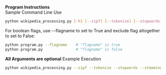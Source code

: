 **Program Instructions**  
Sample Command Line Use
```Bash
python wikipedia_processing.py [-h] [--zipf] [--tokenize] [--stopwords] [--stemming] [--invertedindex]
```
For boolean flags, use --flagname to set to True and exclude flag altogether to set to False:
```Bash
python program.py --flagname    # "flagname" is true
python program.py               # "flagname" is false
```
**All Arguments are optional**
Example Execution
```Bash
python wikipedia_processing.py --zipf --tokenize --stopwords --stemming --invertedindex
```